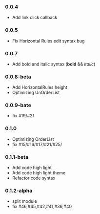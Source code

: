 ### 0.0.4
* Add link click callback 

### 0.0.5
* Fix Horizontal Rules edit syntax bug

### 0.0.7
* Add bold and italic syntax (__bold__ && _italic_)

### 0.0.8-beta
* Add HorizontalRules height
* Optimizing UnOrderList

### 0.0.9-bate
* fix #19/#21

### 0.1.0
* Optimizing OrderList
* fix #15/#16/#17/#21/#25/

### 0.1.1-beta
* Add code high light
* Add code high light theme
* Refactor code syntax

### 0.1.2-alpha
* split module
* fix #46,#45,#42,#41,#36,#40

